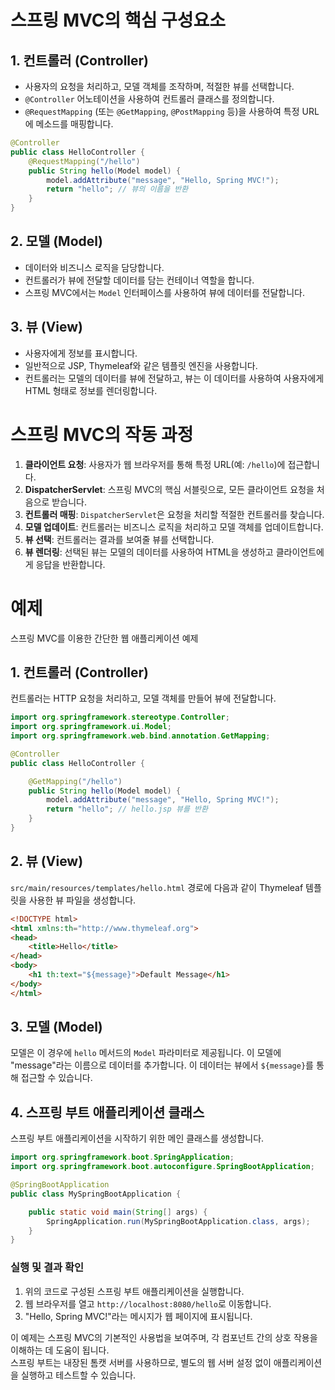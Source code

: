 # 스프링 MVC의 핵심 구성요소

## 1. 컨트롤러 (Controller)
- 사용자의 요청을 처리하고, 모델 객체를 조작하며, 적절한 뷰를 선택합니다.
- `@Controller` 어노테이션을 사용하여 컨트롤러 클래스를 정의합니다.
- `@RequestMapping` (또는 `@GetMapping`, `@PostMapping` 등)을 사용하여 특정 URL에 메소드를 매핑합니다.
```java
@Controller 
public class HelloController {     
	@RequestMapping("/hello")     
	public String hello(Model model) {      
		model.addAttribute("message", "Hello, Spring MVC!");
		return "hello"; // 뷰의 이름을 반환     
	} 
}
```

## 2. 모델 (Model)
- 데이터와 비즈니스 로직을 담당합니다.
- 컨트롤러가 뷰에 전달할 데이터를 담는 컨테이너 역할을 합니다.
- 스프링 MVC에서는 `Model` 인터페이스를 사용하여 뷰에 데이터를 전달합니다.

## 3. 뷰 (View)
- 사용자에게 정보를 표시합니다.
- 일반적으로 JSP, Thymeleaf와 같은 템플릿 엔진을 사용합니다.
- 컨트롤러는 모델의 데이터를 뷰에 전달하고, 뷰는 이 데이터를 사용하여 사용자에게 HTML 형태로 정보를 렌더링합니다.

# 스프링 MVC의 작동 과정

1. **클라이언트 요청**: 사용자가 웹 브라우저를 통해 특정 URL(예: `/hello`)에 접근합니다.
2. **DispatcherServlet**: 스프링 MVC의 핵심 서블릿으로, 모든 클라이언트 요청을 처음으로 받습니다.
3. **컨트롤러 매핑**: `DispatcherServlet`은 요청을 처리할 적절한 컨트롤러를 찾습니다.
4. **모델 업데이트**: 컨트롤러는 비즈니스 로직을 처리하고 모델 객체를 업데이트합니다.
5. **뷰 선택**: 컨트롤러는 결과를 보여줄 뷰를 선택합니다.
6. **뷰 렌더링**: 선택된 뷰는 모델의 데이터를 사용하여 HTML을 생성하고 클라이언트에게 응답을 반환합니다.

# 예제
스프링 MVC를 이용한 간단한 웹 애플리케이션 예제

## 1. 컨트롤러 (Controller)

컨트롤러는 HTTP 요청을 처리하고, 모델 객체를 만들어 뷰에 전달합니다.

```java
import org.springframework.stereotype.Controller;
import org.springframework.ui.Model;
import org.springframework.web.bind.annotation.GetMapping;

@Controller
public class HelloController {

    @GetMapping("/hello")
    public String hello(Model model) {
        model.addAttribute("message", "Hello, Spring MVC!");
        return "hello"; // hello.jsp 뷰를 반환
    }
}
```

## 2. 뷰 (View)

`src/main/resources/templates/hello.html` 경로에 다음과 같이 Thymeleaf 템플릿을 사용한 뷰 파일을 생성합니다.

```html
<!DOCTYPE html>
<html xmlns:th="http://www.thymeleaf.org">
<head>
    <title>Hello</title>
</head>
<body>
    <h1 th:text="${message}">Default Message</h1>
</body>
</html>
```

## 3. 모델 (Model)

모델은 이 경우에 `hello` 메서드의 `Model` 파라미터로 제공됩니다. 이 모델에 "message"라는 이름으로 데이터를 추가합니다. 이 데이터는 뷰에서 `${message}`를 통해 접근할 수 있습니다.

## 4. 스프링 부트 애플리케이션 클래스

스프링 부트 애플리케이션을 시작하기 위한 메인 클래스를 생성합니다.

```java
import org.springframework.boot.SpringApplication;
import org.springframework.boot.autoconfigure.SpringBootApplication;

@SpringBootApplication
public class MySpringBootApplication {

    public static void main(String[] args) {
        SpringApplication.run(MySpringBootApplication.class, args);
    }
}
```

### 실행 및 결과 확인

1. 위의 코드로 구성된 스프링 부트 애플리케이션을 실행합니다.
2. 웹 브라우저를 열고 `http://localhost:8080/hello`로 이동합니다.
3. "Hello, Spring MVC!"라는 메시지가 웹 페이지에 표시됩니다.

이 예제는 스프링 MVC의 기본적인 사용법을 보여주며, 각 컴포넌트 간의 상호 작용을 이해하는 데 도움이 됩니다.  
스프링 부트는 내장된 톰캣 서버를 사용하므로, 별도의 웹 서버 설정 없이 애플리케이션을 실행하고 테스트할 수 있습니다.
